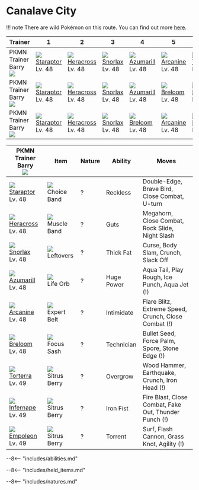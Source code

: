 # Canalave City

!!! note
    There are wild Pokémon on this route. You can find out more [here](../../wild_pokemon/canalave_city/).


Trainer                          | 1                                 | 2                                 | 3                               | 4                                 | 5                                | 6
---                              | ---                               | ---                               | ---                             | ---                               | ---                              | ---
PKMN Trainer Barry<br>![][barry] | ![][398]<br>[Staraptor]<br>Lv. 48 | ![][214]<br>[Heracross]<br>Lv. 48 | ![][143]<br>[Snorlax]<br>Lv. 48 | ![][184]<br>[Azumarill]<br>Lv. 48 | ![][059]<br>[Arcanine]<br>Lv. 48 | ![][389]<br>[Torterra]<br>Lv. 49
PKMN Trainer Barry<br>![][barry] | ![][398]<br>[Staraptor]<br>Lv. 48 | ![][214]<br>[Heracross]<br>Lv. 48 | ![][143]<br>[Snorlax]<br>Lv. 48 | ![][184]<br>[Azumarill]<br>Lv. 48 | ![][286]<br>[Breloom]<br>Lv. 48  | ![][392]<br>[Infernape]<br>Lv. 49
PKMN Trainer Barry<br>![][barry] | ![][398]<br>[Staraptor]<br>Lv. 48 | ![][214]<br>[Heracross]<br>Lv. 48 | ![][143]<br>[Snorlax]<br>Lv. 48 | ![][286]<br>[Breloom]<br>Lv. 48   | ![][059]<br>[Arcanine]<br>Lv. 48 | ![][395]<br>[Empoleon]<br>Lv. 49

PKMN Trainer Barry<br>![][barry]  | Item                              | Nature | Ability    | Moves
---                               | ---                               | ---    | ---        | ---
![][398]<br>[Staraptor]<br>Lv. 48 | ![][choice-band]<br>Choice Band   | ?      | Reckless   | Double-Edge, Brave Bird, Close Combat, U-turn
![][214]<br>[Heracross]<br>Lv. 48 | ![][muscle-band]<br>Muscle Band   | ?      | Guts       | Megahorn, Close Combat, Rock Slide, Night Slash
![][143]<br>[Snorlax]<br>Lv. 48   | ![][leftovers]<br>Leftovers       | ?      | Thick Fat  | Curse, Body Slam, Crunch, Slack Off
![][184]<br>[Azumarill]<br>Lv. 48 | ![][life-orb]<br>Life Orb         | ?      | Huge Power | Aqua Tail, Play Rough, Ice Punch, Aqua Jet          (!)
![][059]<br>[Arcanine]<br>Lv. 48  | ![][expert-belt]<br>Expert Belt   | ?      | Intimidate | Flare Blitz, Extreme Speed, Crunch, Close Combat    (!)
![][286]<br>[Breloom]<br>Lv. 48   | ![][focus-sash]<br>Focus Sash     | ?      | Technician | Bullet Seed, Force Palm, Spore, Stone Edge          (!)
![][389]<br>[Torterra]<br>Lv. 49  | ![][sitrus-berry]<br>Sitrus Berry | ?      | Overgrow   | Wood Hammer, Earthquake, Crunch, Iron Head          (!)
![][392]<br>[Infernape]<br>Lv. 49 | ![][sitrus-berry]<br>Sitrus Berry | ?      | Iron Fist  | Fire Blast, Close Combat, Fake Out, Thunder Punch   (!)
![][395]<br>[Empoleon]<br>Lv. 49  | ![][sitrus-berry]<br>Sitrus Berry | ?      | Torrent    | Surf, Flash Cannon, Grass Knot, Agility             (!)

--8<-- "includes/abilities.md"

--8<-- "includes/held_items.md"

--8<-- "includes/natures.md"

[Arcanine]: ../../pokemon_changes/059/
[Snorlax]: ../../pokemon_changes/143/
[Azumarill]: ../../pokemon_changes/184/
[Heracross]: ../../pokemon_changes/214/
[Breloom]: ../../pokemon_changes/286/
[Torterra]: ../../pokemon_changes/389/
[Infernape]: ../../pokemon_changes/392/
[Empoleon]: ../../pokemon_changes/395/
[Staraptor]: ../../pokemon_changes/398/
[choice-band]: ../img/items/choice-band.png
[expert-belt]: ../img/items/expert-belt.png
[focus-sash]: ../img/items/focus-sash.png
[leftovers]: ../img/items/leftovers.png
[life-orb]: ../img/items/life-orb.png
[muscle-band]: ../img/items/muscle-band.png
[sitrus-berry]: ../img/items/sitrus-berry.png
[059]: ../img/pokemon/059.png
[143]: ../img/pokemon/143.png
[184]: ../img/pokemon/184.png
[214]: ../img/pokemon/214.png
[286]: ../img/pokemon/286.png
[389]: ../img/pokemon/389.png
[392]: ../img/pokemon/392.png
[395]: ../img/pokemon/395.png
[398]: ../img/pokemon/398.png
[barry]: ../img/trainer/barry.png
